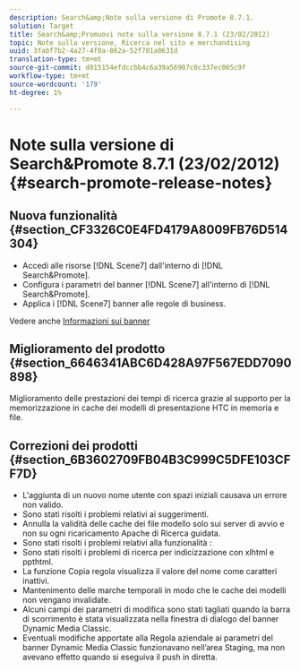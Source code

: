 ```yaml
---
description: Search&amp;Note sulla versione di Promote 8.7.1.
solution: Target
title: Search&amp;Promuovi note sulla versione 8.7.1 (23/02/2012)
topic: Note sulla versione, Ricerca nel sito e merchandising
uuid: 3fabf7b2-4a27-4f0a-862a-52f701a0631d
translation-type: tm+mt
source-git-commit: d015154efdccbb4c6a39a56907c0c337ec065c9f
workflow-type: tm+mt
source-wordcount: '179'
ht-degree: 1%

---
```



# Note sulla versione di Search&amp;Promote 8.7.1 (23/02/2012){#search-promote-release-notes}

## Nuova funzionalità {#section_CF3326C0E4FD4179A8009FB76D514304}

* Accedi alle risorse [!DNL Scene7] dall&#39;interno di [!DNL Search&Promote].
* Configura i parametri del banner [!DNL Scene7] all&#39;interno di [!DNL Search&Promote].
* Applica i [!DNL Scene7] banner alle regole di business.

Vedere anche [Informazioni sui banner](../c-about-design-menu/c-about-banners.md#concept_5BBE01FEC6134393B43CC917C8CC64DA)

## Miglioramento del prodotto {#section_6646341ABC6D428A97F567EDD7090898}

Miglioramento delle prestazioni dei tempi di ricerca grazie al supporto per la memorizzazione in cache dei modelli di presentazione HTC in memoria e file.

## Correzioni dei prodotti {#section_6B3602709FB04B3C999C5DFE103CFF7D}

* L&#39;aggiunta di un nuovo nome utente con spazi iniziali causava un errore non valido.
* Sono stati risolti i problemi relativi ai suggerimenti.
* Annulla la validità delle cache dei file modello solo sui server di avvio e non su ogni ricaricamento Apache di Ricerca guidata.
* Sono stati risolti i problemi relativi alla funzionalità :
* Sono stati risolti i problemi di ricerca per indicizzazione con xlhtml e ppthtml.
* La funzione Copia regola visualizza il valore del nome come caratteri inattivi.
* Mantenimento delle marche temporali in modo che le cache dei modelli non vengano invalidate.
* Alcuni campi dei parametri di modifica sono stati tagliati quando la barra di scorrimento è stata visualizzata nella finestra di dialogo del banner Dynamic Media Classic.
* Eventuali modifiche apportate alla Regola aziendale ai parametri del banner Dynamic Media Classic funzionavano nell’area Staging, ma non avevano effetto quando si eseguiva il push in diretta.

